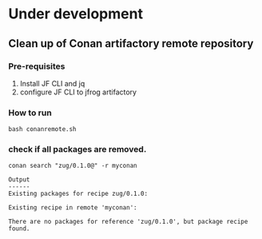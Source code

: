 # Under development

## Clean up of Conan artifactory remote repository 

### Pre-requisites 
1. Install JF CLI and jq
2. configure JF CLI to jfrog artifactory

### How to run 
```
bash conanremote.sh
```
### check if all packages are removed.
```
conan search "zug/0.1.0@" -r myconan

Output
------
Existing packages for recipe zug/0.1.0:

Existing recipe in remote 'myconan':

There are no packages for reference 'zug/0.1.0', but package recipe found.

```
